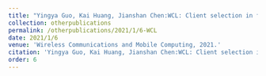 ```yaml
---
title: "Yingya Guo, Kai Huang, Jianshan Chen:WCL: Client selection in federated learning with a combination of model weight divergence and client training loss for Internet traffic classification."
collection: otherpublications
permalink: /otherpublications/2021/1/6-WCL
date: 2021/1/6
venue: 'Wireless Communications and Mobile Computing, 2021.'
citation: 'Yingya Guo, Kai Huang, Jianshan Chen:WCL: Client selection in federated learning with a combination of model weight divergence and client training loss for Internet traffic classification,Wireless Communications and Mobile Computing, 2021, 2021: 1-10'
order: 6
---
```

